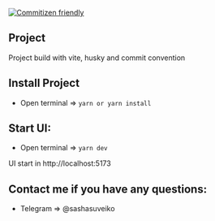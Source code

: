 [![Commitizen friendly](https://img.shields.io/badge/commitizen-friendly-brightgreen.svg)](http://commitizen.github.io/cz-cli/)

## Project

Project build with vite, husky and commit convention

## Install Project
- Open terminal => `yarn or yarn install`

## Start UI:
- Open terminal => `yarn dev`

UI start in http://localhost:5173

## Contact me if you have any questions:
- Telegram => @sashasuveiko